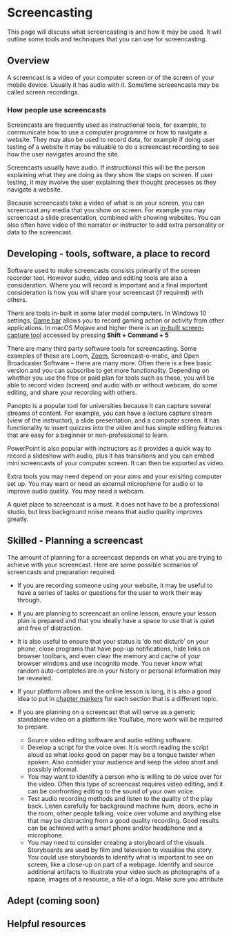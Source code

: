 # Screencasting
This page will discuss what screencasting is and how it may be used. It will outline some tools and techniques that you can use for screencasting.

## Overview 
A screencast is a video of your computer screen or of the screen of your mobile device. Usually it has audio with it. Sometime screeencasts may be called screen recordings.
### How people use screencasts
Screencasts are frequently used as instructional tools, for example, to communicate how to use a computer programme or how to navigate a website. 
They may also be used to record data, for example if doing user testing of a website it may be valuable to do a screencast recording to see how the user navigates around the site.

Screencasts usually have audio. If instructional this will be the person explaining what they are doing as they show the steps on screen. If user testing, it may involve the user explaining their thought processes as they navigate a website.

Because screencasts take a video of what is on your screen, you can screencast any media that you show on screen. For example you may screencast a slide presentation, combined with showing websites. You can also often have video of the narrator or instructor to add extra personality or data to the screencast.

## Developing - tools, software, a place to record
Software used to make screencasts consists primarily of the screen recorder tool. However audio, video and editing tools are also a consideration. Where you will record is important and a final important consideration is how you will share your screencast (if required) with others.

There are tools in-built in some later model computers. In Windows 10 settings, [Game bar](https://www.lifewire.com/windows-10-game-bar-4150524) allows you to record gaming action or activity from other applications. In macOS Mojave and higher there is an [in-built screen-capture tool](https://support.apple.com/en-hk/guide/mac-help/mh26782/12.0/mac/12.0) accessed by pressing **Shift + Command + 5**

There are many third party software tools for screencasting. Some examples of these are Loom, [Zoom](https://www.reed.edu/cis/teaching-with-technology/video-recording-zoom-powerpoint.html), Screencast-o-matic, and Open Broadcaster Software – there are many more. Often there is a free basic version and you can subscribe to get more functionality. Depending on whether you use the free or paid plan for tools such as these, you will be able to record video (screen) and audio with or without webcam, do some editing, and share your recording with others.

Panopto is a popular tool for universities because it can capture several streams of content. For example, you can have a lecture capture stream (view of the instructor), a slide presentation, and a computer screen. It has functionality to insert quizzes into the video and has simple editing features that are easy for a beginner or non-professional to learn.

PowerPoint is also popular with instructors as it provides a quick way to record a slideshow with audio, plus it has transitions and you can embed mini screencasts of your computer screen. It can then be exported as video.

Extra tools you may need depend on your aims and your exisiting computer set up. You may want or need an external microphone for audio or to improve audio quality. You may need a webcam. 

A quiet place to screencast is a must. It does not have to be a professional studio, but less background noise means that audio quality improves greatly.

## Skilled - Planning a screencast
The amount of planning for a screencast depends on what you are trying to achieve with your screencast. Here are some possible scenarios of screencasts and preparation required. 
-  If you are recording someone using your website, it may be useful to have a series of tasks or questions for the user to work their way through.
-  If you are planning to screencast an online lesson, ensure your lesson plan is prepared and that you ideally have a space to use that is quiet and free of distraction. 
-  It is also useful to ensure that your status is ‘do not disturb’ on your phone, close programs that have pop-up notifications, hide links on browser toolbars, and even clear the memory and cache of your browser windows and use incognito mode. You never know what random auto-completes are in your history or personal information may be revealed. 
-  If your platform allows and the online lesson is long, it is also a good idea to put in [chapter markers](https://support.google.com/youtube/answer/9884579?hl=en) for each section that is a different topic.
-  If you are planning on a screencast that will serve as a generic standalone video on a platform like YouTube, more work will be required to prepare.

    - Source video editing software and audio editing software. 
    - Develop a script for the voice over. It is worth reading the script aloud as what looks good on paper may be a tongue twister when spoken. Also consider your audience and keep the video short and possibly informal.
    - You may want to identify a person who is willing to do voice over for the video. Often this type of screencast requires video editing, and it can be confronting editing to the sound of your own voice.
    - Test audio recording methods and listen to the quality of the play back. Listen carefully for background machine hum, doors, echo in the room, other people talking, voice over volume and anything else that may be distracting from a good quality recording. Good results can be achieved with a smart phone and/or headphone and a microphone. 
    - You may need to consider creating a storyboard of the visuals. Storyboards are used by film and television to visualise the story. You could use storyboards to identify what is important to see on screen, like a close-up on part of a webpage.
Identify and source additional artifacts to illustrate your video such as photographs of a space, images of a resource, a file of a logo. Make sure you attribute 
 


## Adept (coming soon)


## Helpful resources    
